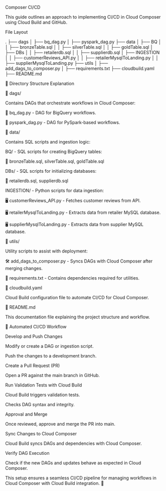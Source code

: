 Composer CI/CD

This guide outlines an approach to implementing CI/CD in Cloud Composer using Cloud Build and GitHub.

File Layout

. ├── dags │ ├── bq_dag.py │ ├── pyspark_dag.py ├── data │ ├── BQ │ │ ├── bronzeTable.sql │ │ ├── silverTable.sql │ │ ├── goldTable.sql │ ├── DBs │ │ ├── retailerdb.sql │ │ ├── supplierdb.sql │ ├── INGESTION │ │ ├── customerReviews_API.py │ │ ├── retailerMysqlToLanding.py │ │ ├── supplierMysqlToLanding.py ├── utils │ ├── add_dags_to_composer.py │ ├── requirements.txt ├── cloudbuild.yaml ├── README.md

📂 Directory Structure Explanation

📁 dags/

Contains DAGs that orchestrate workflows in Cloud Composer:

📝 bq_dag.py - DAG for BigQuery workflows.

📝 pyspark_dag.py - DAG for PySpark-based workflows.

📁 data/

Contains SQL scripts and ingestion logic:

BQ/ - SQL scripts for creating BigQuery tables:

📄 bronzeTable.sql, silverTable.sql, goldTable.sql

DBs/ - SQL scripts for initializing databases:

📄 retailerdb.sql, supplierdb.sql

INGESTION/ - Python scripts for data ingestion:

🖥️ customerReviews_API.py - Fetches customer reviews from API.

🖥️ retailerMysqlToLanding.py - Extracts data from retailer MySQL database.

🖥️ supplierMysqlToLanding.py - Extracts data from supplier MySQL database.

📁 utils/

Utility scripts to assist with deployment:

🛠️ add_dags_to_composer.py - Syncs DAGs with Cloud Composer after merging changes.

📜 requirements.txt - Contains dependencies required for utilities.

📁 cloudbuild.yaml

Cloud Build configuration file to automate CI/CD for Cloud Composer.

📁 README.md

This documentation file explaining the project structure and workflow.

🚀 Automated CI/CD Workflow

Develop and Push Changes

Modify or create a DAG or ingestion script.

Push the changes to a development branch.

Create a Pull Request (PR)

Open a PR against the main branch in GitHub.

Run Validation Tests with Cloud Build

Cloud Build triggers validation tests.

Checks DAG syntax and integrity.

Approval and Merge

Once reviewed, approve and merge the PR into main.

Sync Changes to Cloud Composer

Cloud Build syncs DAGs and dependencies with Cloud Composer.

Verify DAG Execution

Check if the new DAGs and updates behave as expected in Cloud Composer.

This setup ensures a seamless CI/CD pipeline for managing workflows in Cloud Composer with Cloud Build integration. 🚀